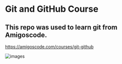 # Git and GitHub Course

## This repo was used to learn git from Amigoscode.

https://amigoscode.com/courses/git-github

![images](https://user-images.githubusercontent.com/75580477/129105456-ded68553-9e57-428a-a9d1-c3219f6618cd.png)
